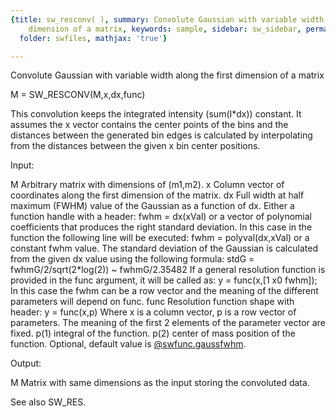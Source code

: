 ```yaml
---
{title: sw_resconv( ), summary: Convolute Gaussian with variable width along the first
    dimension of a matrix, keywords: sample, sidebar: sw_sidebar, permalink: sw_resconv.html,
  folder: swfiles, mathjax: 'true'}

---
```

Convolute Gaussian with variable width along the first dimension of a matrix
 
M = SW_RESCONV(M,x,dx,func)
 
This convolution keeps the integrated intensity (sum(I*dx)) constant. It
assumes the x vector contains the center points of the bins and the
distances between the generated bin edges is calculated by interpolating
from the distances between the given x bin center positions.
 
Input:
 
M     Arbitrary matrix with dimensions of (m1,m2).
x     Column vector of coordinates along the first dimension of the
      matrix.
dx    Full width at half maximum (FWHM) value of the Gaussian as a
      function of dx. Either a function handle with a header:
          fwhm = dx(xVal)
      or a vector of polynomial coefficients that produces the right
      standard deviation. In this case in the function the following line
      will be executed:
          fwhm = polyval(dx,xVal)
      or a constant fwhm value.
      The standard deviation of the Gaussian is calculated from the given
      dx value using the following formula:
          stdG = fwhmG/2/sqrt(2*log(2)) ~ fwhmG/2.35482
      If a general resolution function is provided in the func argument,
      it will be called as:
          y = func(x,[1 x0 fwhm]);
      In this case the fwhm can be a row vector and the meaning of the
      different parameters will depend on func.
func  Resolution function shape with header:
          y = func(x,p)
      Where x is a column vector, p is a row vector of parameters. The
      meaning of the first 2 elements of the parameter vector are fixed.
          p(1)    integral of the function.
          p(2)    center of mass position of the function.
      Optional, default value is [@swfunc.gaussfwhm](swfunc_gaussfwhm.html).
 
Output:
 
M     Matrix with same dimensions as the input storing the convoluted
      data.
 
See also SW_RES.
 

